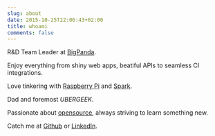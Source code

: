 ```yaml
---
slug: about
date: 2015-10-25T22:06:43+02:00
title: whoami
comments: false
---
```


R&D Team Leader at [BigPanda](https://bigpanda.io).

Enjoy everything from shiny web apps, beatiful APIs to seamless CI integrations.

Love tinkering with [Raspberry Pi](https://raspberrypi.org) and [Spark](http://www.particle.io).

Dad and foremost *UBERGEEK*.

Passionate about [opensource](http://resume.github.com/?erikzaadi), always striving to learn something new.

Catch me at [Github](https://github.com/erikzaadi) or [LinkedIn](https://linkedin.com/in/erikzaadi).
